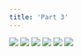 ```yaml
---
title: 'Part 3'
---
```


![](images/pelen-purul/part-3/pelen20.jpg)
![](images/pelen-purul/part-3/pelen21.jpg)
![](images/pelen-purul/part-3/pelen22.jpg)
![](images/pelen-purul/part-3/pelen23.jpg)
![](images/pelen-purul/part-3/pelen24.jpg)
![](images/pelen-purul/part-3/pelen25.jpg)